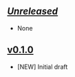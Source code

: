 ## [*Unreleased*](https://github.com/pbrisbin/oss-guidelines/compare/v0.1.0...master)

- None

## [v0.1.0](https://github.com/pbrisbin/oss-guidelines/compare/v0.0.0...v0.1.0)

- [NEW] Initial draft
